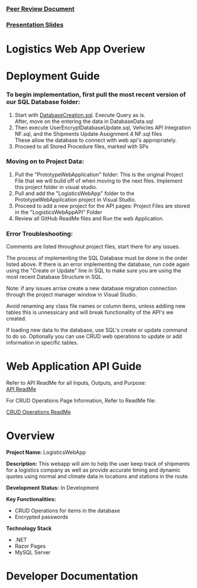 ### [Peer Review Document](https://1drv.ms/w/c/5cfc798acaccf72b/ES4ew7QUL01EomAFdy6rknAB0UelHyLcDlui1vfIHMAJVw?e=nhm3Qu)

### [Presentation Slides](https://1drv.ms/p/c/5cfc798acaccf72b/Ebarx9nYYFpOkJbF0VgrIj0Bp8EUxfokF3LMXskmMldMPA?e=TNToMZ)

# Logistics Web App Overiew


# Deployment Guide
### To begin implementation, first pull the most recent version of our SQL Database folder: 
1. Start with [DatabaseCreation.sql](https://github.com/ncf00003/LogisticsWebApplication/blob/main/SQL/DatabaseData.sql). Execute Query as is.
   <br> After, move on the entering the data in DatabaseData.sql
2. Then execute UserEncryptDatabaseUpdate.sql, Vehicles API Integration NF.sql, and the Shipments Update Assignment 4 NF.sql files
   <br> These allow the database to connect with web api's appropriately.
3. Proceed to all Stored Procedure files, marked with SPs
### Moving on to Project Data:
1. Pull the "PrototypeWebApplication" folder: This is the original Project File that we will build off of when moving to the next files. Implement this project folder in visual studio.
2. Pull and add the "LogisticsWebApp" folder to the PrototypeWebApplication project in Visual Studio.
3. Proceed to add a new project for the API pages: Project Files are stored in the "LogisticsWebAppAPI" Folder
4. Review all GitHub ReadMe files and Run the web Application.

### Error Troubleshooting:
Comments are listed throughout project files, start there for any issues. 
<p> The process of implementing the SQL Database must be done in the order listed above. If there is an error implementing the database, run code again using the "Create or Update" line in SQL to make sure you are using the most recent Database Structure in SQL. </p>
Note: if any issues arrise create a new database migration connection through the project manager window in Visual Studio.
<p> Avoid renaming any class file names or column items, unless addiing new tables this is unnessicary and will break functionality of the API's we created. 
</p> 
If loading new data to the database, use SQL's create or update command to do so. Optionally you can use CRUD web operations to update or add information in specific tables.    

# Web Application API Guide
Refer to API ReadMe for all Inputs, Outputs, and Purpose: <br>
[API ReadMe](https://github.com/ncf00003/LogisticsWebApplication/tree/main/LogisticsWebAppAPI#readme)

<p> For CRUD Operations Page Information, Refer to ReadMe file: <br>

   [CRUD Operations ReadMe](https://github.com/ncf00003/LogisticsWebApplication/blob/main/PrototypeWebApplication/ReadMeA5.md)
   
# Overview
**Project Name:** LogisticsWebApp

**Description:** This webapp will aim to help the user keep track of shipments for a logistics company as well as provide accurate timing and dynamic quotes using normal and climate data in locations and stations in the route. 

**Development Status:** In Development

**Key Functionalities:**
- CRUD Operations for items in the database
- Encrypted passwords

**Technology Stack**

- .NET
- Razor Pages
- MySQL Server


# Developer Documentation



